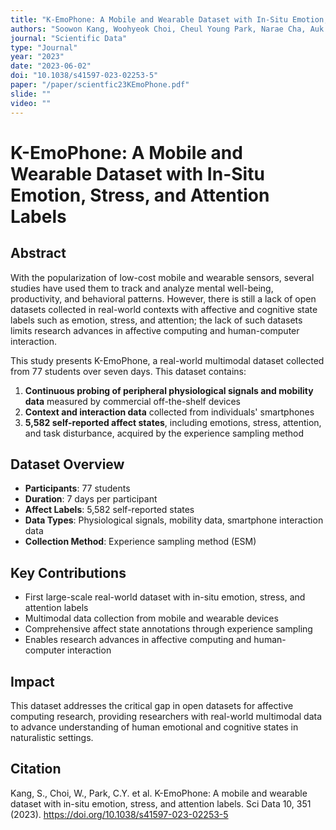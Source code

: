 ```yaml
---
title: "K-EmoPhone: A Mobile and Wearable Dataset with In-Situ Emotion, Stress, and Attention Labels"
authors: "Soowon Kang, Woohyeok Choi, Cheul Young Park, Narae Cha, Auk Kim, Ahsan Habib Khandoker, Leontios Hadjileontiadis, Heepyung Kim, Yong Jeong, Uichin Lee"
journal: "Scientific Data"
type: "Journal"
year: "2023"
date: "2023-06-02"
doi: "10.1038/s41597-023-02253-5"
paper: "/paper/scientfic23KEmoPhone.pdf"
slide: ""
video: ""
---
```


# K-EmoPhone: A Mobile and Wearable Dataset with In-Situ Emotion, Stress, and Attention Labels

## Abstract

With the popularization of low-cost mobile and wearable sensors, several studies have used them to track and analyze mental well-being, productivity, and behavioral patterns. However, there is still a lack of open datasets collected in real-world contexts with affective and cognitive state labels such as emotion, stress, and attention; the lack of such datasets limits research advances in affective computing and human-computer interaction.

This study presents K-EmoPhone, a real-world multimodal dataset collected from 77 students over seven days. This dataset contains:

1. **Continuous probing of peripheral physiological signals and mobility data** measured by commercial off-the-shelf devices
2. **Context and interaction data** collected from individuals' smartphones
3. **5,582 self-reported affect states**, including emotions, stress, attention, and task disturbance, acquired by the experience sampling method

## Dataset Overview

- **Participants**: 77 students
- **Duration**: 7 days per participant
- **Affect Labels**: 5,582 self-reported states
- **Data Types**: Physiological signals, mobility data, smartphone interaction data
- **Collection Method**: Experience sampling method (ESM)

## Key Contributions

- First large-scale real-world dataset with in-situ emotion, stress, and attention labels
- Multimodal data collection from mobile and wearable devices
- Comprehensive affect state annotations through experience sampling
- Enables research advances in affective computing and human-computer interaction

## Impact

This dataset addresses the critical gap in open datasets for affective computing research, providing researchers with real-world multimodal data to advance understanding of human emotional and cognitive states in naturalistic settings.

## Citation

Kang, S., Choi, W., Park, C.Y. et al. K-EmoPhone: A mobile and wearable dataset with in-situ emotion, stress, and attention labels. Sci Data 10, 351 (2023). https://doi.org/10.1038/s41597-023-02253-5 